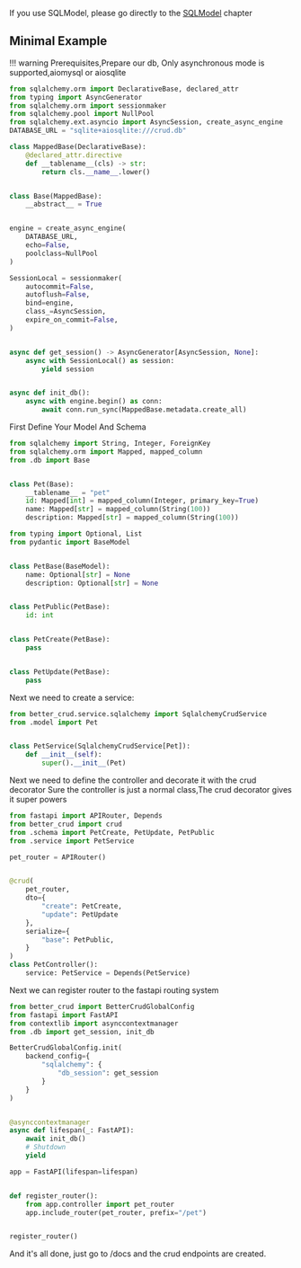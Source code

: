 If you use SQLModel, please go directly to the [SQLModel](/sqlmodel/) chapter

## Minimal Example

!!! warning
    Prerequisites,Prepare our db, Only asynchronous mode is supported,aiomysql or aiosqlite

```python title="db.py"
from sqlalchemy.orm import DeclarativeBase, declared_attr
from typing import AsyncGenerator
from sqlalchemy.orm import sessionmaker
from sqlalchemy.pool import NullPool
from sqlalchemy.ext.asyncio import AsyncSession, create_async_engine
DATABASE_URL = "sqlite+aiosqlite:///crud.db"

class MappedBase(DeclarativeBase):
    @declared_attr.directive
    def __tablename__(cls) -> str:
        return cls.__name__.lower()


class Base(MappedBase):
    __abstract__ = True


engine = create_async_engine(
    DATABASE_URL,
    echo=False,
    poolclass=NullPool
)

SessionLocal = sessionmaker(
    autocommit=False,
    autoflush=False,
    bind=engine,
    class_=AsyncSession,
    expire_on_commit=False,
)


async def get_session() -> AsyncGenerator[AsyncSession, None]:
    async with SessionLocal() as session:
        yield session


async def init_db():
    async with engine.begin() as conn:
        await conn.run_sync(MappedBase.metadata.create_all)
```

First Define Your Model And Schema

```python title="model.py"
from sqlalchemy import String, Integer, ForeignKey
from sqlalchemy.orm import Mapped, mapped_column
from .db import Base


class Pet(Base):
    __tablename__ = "pet"
    id: Mapped[int] = mapped_column(Integer, primary_key=True)
    name: Mapped[str] = mapped_column(String(100))
    description: Mapped[str] = mapped_column(String(100))

```

```python title="schema.py"
from typing import Optional, List
from pydantic import BaseModel


class PetBase(BaseModel):
    name: Optional[str] = None
    description: Optional[str] = None


class PetPublic(PetBase):
    id: int


class PetCreate(PetBase):
    pass


class PetUpdate(PetBase):
    pass

```

Next we need to create a service:

```python title="service.py"
from better_crud.service.sqlalchemy import SqlalchemyCrudService
from .model import Pet


class PetService(SqlalchemyCrudService[Pet]):
    def __init__(self):
        super().__init__(Pet)

```

Next we need to define the controller and decorate it with the crud decorator
Sure the controller is just a normal class,The crud decorator gives it super powers

```python title="controller.py"
from fastapi import APIRouter, Depends
from better_crud import crud
from .schema import PetCreate, PetUpdate, PetPublic
from .service import PetService

pet_router = APIRouter()


@crud(
    pet_router,
    dto={
        "create": PetCreate,
        "update": PetUpdate
    },
    serialize={
        "base": PetPublic,
    }
)
class PetController():
    service: PetService = Depends(PetService)

```

Next we can register router to the fastapi routing system

```python title="main.py" hl_lines="24-33"
from better_crud import BetterCrudGlobalConfig
from fastapi import FastAPI
from contextlib import asynccontextmanager
from .db import get_session, init_db

BetterCrudGlobalConfig.init(
    backend_config={
        "sqlalchemy": {
            "db_session": get_session
        }
    }
)


@asynccontextmanager
async def lifespan(_: FastAPI):
    await init_db()
    # Shutdown
    yield

app = FastAPI(lifespan=lifespan)


def register_router():
    from app.controller import pet_router
    app.include_router(pet_router, prefix="/pet")


register_router()


```

And it's all done, just go to /docs and the crud endpoints are created.